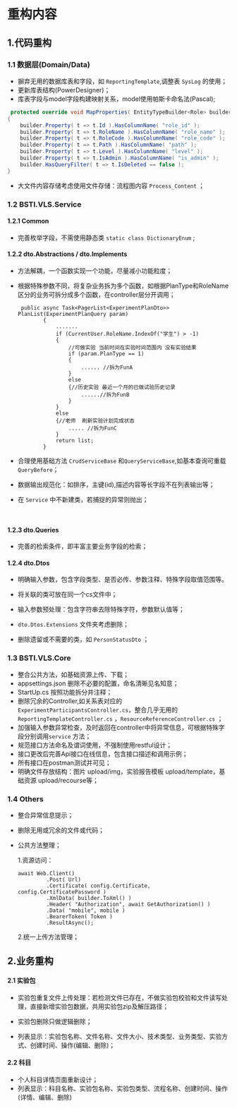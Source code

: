 # 重构内容

## 1.代码重构

###  1.1 数据层(Domain/Data)

-    摒弃无用的数据库表和字段，如  `ReportingTemplate`,调整表 `SysLog` 的使用；
-    更新库表结构(PowerDesigner)；
-    库表字段与model字段构建映射关系，model使用帕斯卡命名法(Pascal);

```c#
 protected override void MapProperties( EntityTypeBuilder<Role> builder ) 
{
	builder.Property( t => t.Id ).HasColumnName( "role_id" );
   	builder.Property( t => t.RoleName ).HasColumnName( "role_name" );
   	builder.Property( t => t.RoleCode ).HasColumnName( "role_code" );
	builder.Property( t => t.Path ).HasColumnName( "path" );
	builder.Property( t => t.Level ).HasColumnName( "level" );
	builder.Property( t => t.IsAdmin ).HasColumnName( "is_admin" );
	builder.HasQueryFilter( t => t.IsDeleted == false );
}
```

- 大文件内容存储考虑使用文件存储：流程图内容 `Process_Content` ；



### 1.2 BSTI.VLS.Service

####    1.2.1 Common

- 完善枚举字段，不需使用静态类 `static class DictionaryEnum` ;

  

####    1.2.2 dto.Abstractions / dto.Implements

- 方法解耦，一个函数实现一个功能，尽量减小功能粒度；

- 根据特殊参数不同，将复杂业务拆为多个函数，如根据PlanType和RoleName区分的业务可拆分成多个函数，在controller层分开调用；

  ```
   public async Task<PagerList<ExperimentPlanDto>> PlanList(ExperimentPlanQuery param)
          {
              .......
              if (CurrentUser.RoleName.IndexOf("学生") > -1)
              {
                  //可做实验 当前时间在实验时间范围内 没有实验结果
                  if (param.PlanType == 1)
                  {
                      ...... //拆为FunA
                  }
                  else
                  {//历史实验 最近一个月的已做试验历史记录
                      ......//拆为FunB
                  }
              }
              else
              {//老师  刷新实验计划完成状态
                  ..... //拆为FunC
              }
              return list;
          }
  ```

  

- 合理使用基础方法 `CrudServiceBase`  和`QueryServiceBase`,如基本查询可重载 `QueryBefore`；

- 数据输出规范化：如排序，主键(id),描述内容等长字段不在列表输出等；

- 在 `Service` 中不新建类，若捕捉的异常则抛出；

  ​     

#### 1.2.3 dto.Queries

- 完善的检索条件，即丰富主要业务字段的检索；

  

#### 1.2.4 dto.Dtos

- 明确输入参数，包含字段类型、是否必传、参数注释、特殊字段取值范围等。

- 将关联的类可放在同一个cs文件中；

- 输入参数预处理：包含字符串去除特殊字符，参数默认值等；

- `dto.Dtos.Extensions` 文件夹考虑删除；

- 删除遗留或不需要的类，如 `PersonStatusDto` ；

   

### 1.3 BSTI.VLS.Core

-  整合公共方法，如基础资源上传、下载；
- appsettings.json 删除不必要的配置，命名清晰见名知意；
- StartUp.cs 按照功能拆分并注释；
- 删除冗余的Controller,如关系表对应的 `ExperimentParticipantsController.cs`，整合几乎无用的`ReportingTemplateController.cs` ，`ResourceReferenceController.cs` ；
- 加强输入参数异常检查，及时返回在controller中将异常信息，可根据特殊字段分别调用`service` 方法；
- 规范接口方法命名及谓词使用，不强制使用restful设计；
- 接口更改后完善Api接口在线信息，包含接口描述和调用示例；
- 所有接口在postman测试并可见；
- 明确文件存放结构：图片 upload/img，实验报告模板 upload/template，基础资源 upload/recourse等；



###  1.4 Others

-  整合异常信息提示；

- 删除无用或冗余的文件或代码；

- 公共方法整理；

  1.资源访问：

  ```
  await Web.Client()
           .Post( Url)
           .Certificate( config.Certificate, config.CertificatePassword )
           .XmlData( builder.ToXml() )
           .Header( "Authorization", await GetAuthorization() )
           .Data( "mobile", mobile )
           .BearerToken( Token )
           .ResultAsync();
  ```

   2.统一上传方法管理；



## 2.业务重构

#### 2.1 实验包

- 实验包重复文件上传处理：若检测文件已存在，不做实验包校验和文件读写处理，直接新增实验包数据，共用实验包zip及解压路径；

- 实验包删除只做逻辑删除；

- 列表显示：实验包名称、文件名称、文件大小、技术类型、业务类型、实验方式、创建时间、操作(编辑、删除)；

  

#### 2.2 科目

- 个人科目详情页面重新设计；
-  列表显示：科目名称、实验包名称、实验包类型、流程名称、创建时间、操作(详情、编辑、删除)

